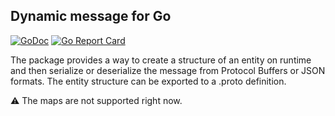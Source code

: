 ## Dynamic message for Go

[![GoDoc](https://godoc.org/github.com/umk/go-dymessage?status.svg)](https://godoc.org/github.com/umk/go-dymessage)
[![Go Report Card](https://goreportcard.com/badge/github.com/umk/go-dymessage)](https://goreportcard.com/report/github.com/umk/go-dymessage)

The package provides a way to create a structure of an entity on runtime and then serialize or deserialize the message from Protocol Buffers or JSON formats. The entity structure can be exported to a .proto definition.

:warning: The maps are not supported right now.
